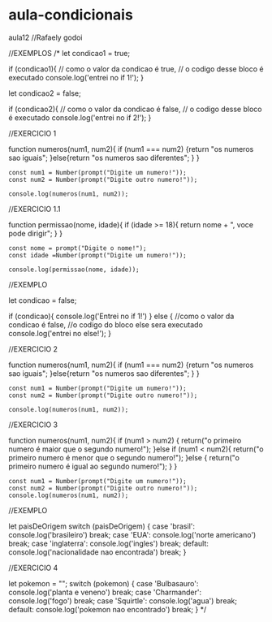 # aula-condicionais
aula12
//Rafaely godoi


//EXEMPLOS
/*
let condicao1 = true;

if (condicao1){
    // como o valor da condicao é true,
    // o codigo desse bloco é executado
    console.log('entrei no if 1!');
}

let condicao2 = false;

if (condicao2){
    // como o valor da condicao é false,
    // o codigo desse bloco é executado
    console.log('entrei no if 2!');
}


//EXERCICIO 1

function numeros(num1, num2){
    if (num1 === num2)
    {return "os numeros sao iguais";
    }else{return "os numeros sao diferentes";
    }
    }

    const num1 = Number(prompt("Digite um numero!"));
    const num2 = Number(prompt("Digite outro numero!"));

    console.log(numeros(num1, num2));


//EXERCICIO 1.1

function permissao(nome, idade){
    if (idade >= 18){
    return nome + ", voce pode dirigir";
    }
    }

    const nome = prompt("Digite o nome!");
    const idade =Number(prompt("Digite um numero!"));

    console.log(permissao(nome, idade));


//EXEMPLO

let condicao = false;

if (condicao){
    console.log('Entrei no if 1!')
} else {
    //como o valor da condicao é false,
    //o codigo do bloco else sera executado
    console.log('entrei no else!');
}


//EXERCICIO 2

function numeros(num1, num2){
    if (num1 === num2)
    {return "os numeros sao iguais";
    }else{return "os numeros sao diferentes";
    }
    }
    
    const num1 = Number(prompt("Digite um numero!"));
    const num2 = Number(prompt("Digite outro numero!"));
    
    console.log(numeros(num1, num2));


//EXERCICIO 3 

function numeros(num1, num2){
    if (num1 > num2) {
        return("o primeiro numero é maior que o segundo numero!");
    }else if (num1 < num2){
        return("o primeiro numero é menor que o segundo numero!");
    }else {
        return("o primeiro numero é igual ao segundo numero!");
    }
    }
       
    const num1 = Number(prompt("Digite um numero!"));
    const num2 = Number(prompt("Digite outro numero!"));    
    console.log(numeros(num1, num2));



//EXEMPLO

let paisDeOrigem
switch (paisDeOrigem) {
    case 'brasil':
        console.log('brasileiro')
        break;
    case 'EUA':
        console.log('norte americano')
        break;
    case 'inglaterra':
        console.log('ingles')
        break;
    default:
        console.log('nacionalidade nao encontrada')
        break;
}


//EXERCICIO 4

let pokemon = "";
switch (pokemon) {
    case 'Bulbasauro':
        console.log('planta e veneno')
        break;
    case 'Charmander':
        console.log('fogo')
        break;
    case 'Squirtle':
        console.log('agua')
        break;
    default:
        console.log('pokemon nao encontrado')
        break;
}
*/
